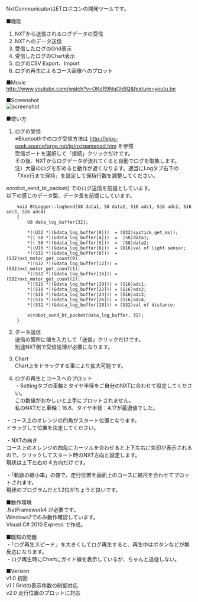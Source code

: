 NxtCommunicatorはETロボコンの開発ツールです。  

■機能  
1. NXTから送信されるログデータの受信  
2. NXTへのデータ送信  
3. 受信したログのGrid表示  
4. 受信したログのChart表示  
5. ログのCSV Export、Import  
6. ログの再生によるコース画像へのプロット  

■Movie  
http://www.youtube.com/watch?v=OKdR9NgGhBQ&feature=youtu.be

■Screenshot  
![screenshot](/teammaru/NxtCommunicator/blob/master/readme-image/screen-shot.png?raw=true)
  
  
■使い方  
1. ログの受信  
  ※Bluetoothでのログ受信方法は http://lejos-osek.sourceforge.net/jp/nxtgamepad.htm を参照  
  受信ポートを選択して「接続」クリックだけです。  
  その後、NXTからログデータが流れてくると自動でログを取集します。  
  注）大量のログを貯めると動作が遅くなります。適当にLogタブ右下の「Xxx行まで保持」を設定して保持行数を調整してください。  
  
  ecrobot_send_bt_packet() でのログ送信を前提としています。  
  以下の感じのデータ型、データ長を前提にしています。  
    
        void BtLogger::logSend(S8 data1, S8 data2, S16 adc1, S16 adc2, S16 adc3, S16 adc4)
        {
            U8 data_log_buffer[32];

            *((U32 *)(&data_log_buffer[0]))  = (U32)systick_get_ms();
            *(( S8 *)(&data_log_buffer[4]))  =  (S8)data1;
            *(( S8 *)(&data_log_buffer[5]))  =  (S8)data2;
            *((U16 *)(&data_log_buffer[6]))  = (U16)val of light sensor;
            *((S32 *)(&data_log_buffer[8]))  = (S32)nxt_motor_get_count(0);
            *((S32 *)(&data_log_buffer[12])) = (S32)nxt_motor_get_count(1);
            *((S32 *)(&data_log_buffer[16])) = (S32)nxt_motor_get_count(2);
            *((S16 *)(&data_log_buffer[20])) = (S16)adc1;
            *((S16 *)(&data_log_buffer[22])) = (S16)adc2;
            *((S16 *)(&data_log_buffer[24])) = (S16)adc3;
            *((S16 *)(&data_log_buffer[26])) = (S16)adc4;
            *((S32 *)(&data_log_buffer[28])) = (S32)val of distance;
            
            ecrobot_send_bt_packet(data_log_buffer, 32);
        }
  
  
2. データ送信  
  送信の箇所に値を入力して「送信」クリックだけです。  
  別途NXT側で受信処理が必要になります。  
    
  
3. Chart  
  Chart上をドラッグする事により拡大可能です。  
  
4. ログの再生とコースへのプロット  
  ・Settingタブの車軸とタイヤ半径をご自分のNXTに合わせて設定してください。  
      この数値がおかしいと上手にプロットされません。  
      私のNXTだと車軸：16.8、タイヤ半径：4.17が最適値でした。  
    
  ・コース上のオレンジの四角がスタート位置となります。  
      ドラッグして位置を決定してください。  
    
  ・NXTの向き  
      コース上のオレンジの四角にカーソルを合わせると上下左右に矢印が表示されるので、クリックしてスタート時のNXT方向と設定します。  
      現状は上下左右の４方向だけです。  
    
  ・「軌跡の縮小率」の値で、走行位置を画面上のコースに縮尺を合わせてプロットされます。  
      現状のプログラムだと1.2位がちょうど良いです。  
  
■動作環境  
  .NetFramework4 が必要です。  
  Windows7でのみ動作確認しています。  
  Visual C# 2010 Express で作成。  
  
■既知の問題  
・「ログ再生スピード」を大きくしてログ再生すると、再生中はボタンなどが無反応になります。  
・ログ再生時にChartにガイド線を表示しているが、ちゃんと追従しない。  
  
■Version  
v1.0 初回  
v1.1 Gridの表示件数の制御対応  
v2.0 走行位置のプロットに対応  


